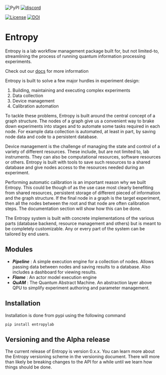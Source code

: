 ![PyPI](https://img.shields.io/pypi/v/entropylab)
[![discord](https://img.shields.io/discord/806244683403100171?label=QUA&logo=Discord&style=plastic)](https://discord.gg/7FfhhpswbP)

[![License](https://img.shields.io/badge/License-BSD%203--Clause-blue.svg)](https://opensource.org/licenses/BSD-3-Clause)
[![DOI](https://zenodo.org/badge/DOI/10.5281/zenodo.4785097.svg)](https://doi.org/10.5281/zenodo.4785097)

# Entropy

Entropy is a lab workflow management package built for, but not limited-to, streamlining the process of running quantum information processing experiments. 

Check out our [docs](https://docs.entropy-lab.io) for more information

Entropy is built to solve a few major hurdles in experiment design: 

1. Building, maintaining and executing complex experiments
2. Data collection
3. Device management
4. Calibration automation

To tackle these problems, Entropy is built around the central concept of a graph structure. The nodes of a graph give us a convenient way 
to brake down experiments into stages and to automate some tasks required in each node. For example data collection is automated, at least in part, 
by saving node data and code to a persistent database. 

Device management is the challenge of managing the state and control of a variety of different resources. These include, but are not limited to, lab instruments. 
They can also be computational resources, software resources or others. Entropy is built with tools to save such resources to a shared database and give nodes access to 
the resources needed during an experiment. 

Performing automatic calibration is an important reason why we built Entropy. This could be though of as the use case most clearly benefiting from shared resources, persistent 
storage of different pieced of information and the graph structure. If the final node in a graph is the target experiment, then all the nodes between the root and that node are often 
calibration steps. The documentation section will show how this can be done. 

The Entropy system is built with concrete implementations of the various parts (database backend, resource management and others) but is meant to be completely customizable. Any or every part of the system can be tailored by end users. 

## Modules 

- ***Pipeline*** : A simple execution engine for a collection of nodes. Allows passing data between nodes and saving results to a database. Also includes a dashboard for viewing results. 
- ***Flame*** : An actor model execution engine 
- ***QuAM*** : The Quantum Abstract Machine. An abstraction layer above QPU to simplify experiment authoring and parameter management.
 

## Installation

Installation is done from pypi using the following command

```shell
pip install entropylab
```

## Versioning and the Alpha release 

The current release of Entropy is version 0.x.x. You can learn more about the Entropy versioning scheme in the versioning
document. There will more than likely be breaking changes to the API for a while until we learn how things should be done.

